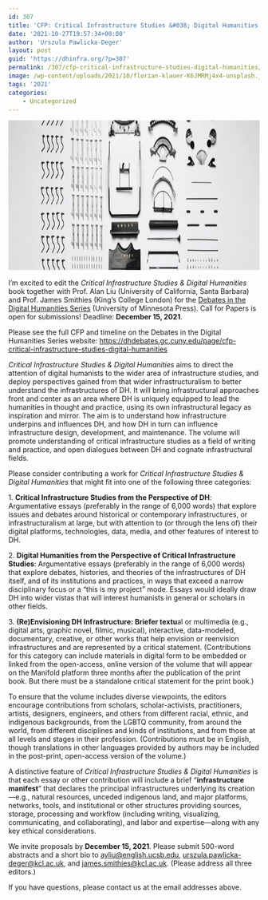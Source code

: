 ```yaml
---
id: 307
title: 'CFP: Critical Infrastructure Studies &#038; Digital Humanities'
date: '2021-10-27T19:57:34+00:00'
author: 'Urszula Pawlicka-Deger'
layout: post
guid: 'https://dhinfra.org/?p=307'
permalink: /307/cfp-critical-infrastructure-studies-digital-humanities/
image: /wp-content/uploads/2021/10/florian-klauer-K6JMRMj4x4-unsplash.jpg
tags: '2021'
categories:
    - Uncategorized
---
```


<img src="/wp-content/2021/307.jpg"  width="700" height="300">

I’m excited to edit the *Critical Infrastructure Studies &amp; Digital Humanities* book together with Prof. Alan Liu (University of California, Santa Barbara) and Prof. James Smithies (King’s College London) for the [Debates in the Digital Humanities Series](https://dhdebates.gc.cuny.edu/) (University of Minnesota Press). Call for Papers is open for submissions! Deadline: **December 15, 2021**. <!--more-->

Please see the full CFP and timeline on the Debates in the Digital Humanities Series website: <https://dhdebates.gc.cuny.edu/page/cfp-critical-infrastructure-studies-digital-humanities>

*Critical Infrastructure Studies &amp; Digital Humanities* aims to direct the attention of digital humanists to the wider area of infrastructure studies, and deploy perspectives gained from that wider infrastructuralism to better understand the infrastructures of DH. It will bring infrastructural approaches front and center as an area where DH is uniquely equipped to lead the humanities in thought and practice, using its own infrastructural legacy as inspiration and mirror. The aim is to understand how infrastructure underpins and influences DH, and how DH in turn can influence infrastructure design, development, and maintenance. The volume will promote understanding of critical infrastructure studies as a field of writing and practice, and open dialogues between DH and cognate infrastructural fields.

Please consider contributing a work for *Critical Infrastructure Studies &amp; Digital Humanities* that might fit into one of the following three categories:

1\. **Critical Infrastructure Studies from the Perspective of DH**: Argumentative essays (preferably in the range of 6,000 words) that explore issues and debates around historical or contemporary infrastructures, or infrastructuralism at large, but with attention to (or through the lens of) their digital platforms, technologies, data, media, and other features of interest to DH.

2\. **Digital Humanities from the Perspective of Critical Infrastructure Studies**: Argumentative essays (preferably in the range of 6,000 words) that explore debates, histories, and theories of the infrastructures of DH itself, and of its institutions and practices, in ways that exceed a narrow disciplinary focus or a “this is my project” mode. Essays would ideally draw DH into wider vistas that will interest humanists in general or scholars in other fields.

3\. **(Re)Envisioning DH Infrastructure: Briefer textu**al or multimedia (e.g., digital arts, graphic novel, filmic, musical), interactive, data-modeled, documentary, creative, or other works that help envision or reenvision infrastructures and are represented by a critical statement. (Contributions for this category can include materials in digital form to be embedded or linked from the open-access, online version of the volume that will appear on the Manifold platform three months after the publication of the print book. But there must be a standalone critical statement for the print book.)

To ensure that the volume includes diverse viewpoints, the editors encourage contributions from scholars, scholar-activists, practitioners, artists, designers, engineers, and others from different racial, ethnic, and indigenous backgrounds, from the LGBTQ community, from around the world, from different disciplines and kinds of institutions, and from those at all levels and stages in their profession. (Contributions must be in English, though translations in other languages provided by authors may be included in the post-print, open-access version of the volume.)

A distinctive feature of *Critical Infrastructure Studies &amp; Digital Humanities* is that each essay or other contribution will include a brief “**infrastructure manifest**” that declares the principal infrastructures underlying its creation—e.g., natural resources, unceded indigenous land, and major platforms, networks, tools, and institutional or other structures providing sources, storage, processing and workflow (including writing, visualizing, communicating, and collaborating), and labor and expertise—along with any key ethical considerations.

We invite proposals by **December 15, 2021**. Please submit 500-word abstracts and a short bio to <a>ayliu@english.ucsb.edu</a>, <a>urszula.pawlicka-deger@kcl.ac.uk</a>, and <a>james.smithies@kcl.ac.uk</a>. (Please address all three editors.)

If you have questions, please contact us at the email addresses above.